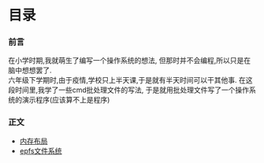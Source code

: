 目录
=
### 前言
  在小学时期,我就萌生了编写一个操作系统的想法,
但那时并不会编程,所以只是在脑中想想罢了.<br/>
  六年级下学期时,由于疫情,学校只上半天课,于是就有半天时间可以干其他事.
在这段时间里,我学了一些cmd批处理文件的写法,
于是就用批处理文件写了一个操作系统的演示程序(应该算不上是程序)<br/>
### 正文
* [内存布局](memlay.md)
* [epfs文件系统](epfs.md)
